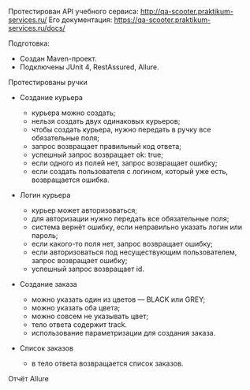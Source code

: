 Протестирован API учебного сервиса: http://qa-scooter.praktikum-services.ru/
Его документация: https://qa-scooter.praktikum-services.ru/docs/

Подготовка:
  - Создан Maven-проект.
  - Подключены JUnit 4, RestAssured, Allure.

Протестированы ручки
  - Создание курьера
    - курьера можно создать;
    - нельзя создать двух одинаковых курьеров;
    - чтобы создать курьера, нужно передать в ручку все обязательные поля;
    - запрос возвращает правильный код ответа;
    - успешный запрос возвращает ok: true;
    - если одного из полей нет, запрос возвращает ошибку;
    - если создать пользователя с логином, который уже есть, возвращается ошибка.
  
  - Логин курьера
    - курьер может авторизоваться;
    - для авторизации нужно передать все обязательные поля;
    - система вернёт ошибку, если неправильно указать логин или пароль;
    - если какого-то поля нет, запрос возвращает ошибку;
    - если авторизоваться под несуществующим пользователем, запрос возвращает ошибку;
    - успешный запрос возвращает id.

  - Создание заказа
    - можно указать один из цветов — BLACK или GREY;
    - можно указать оба цвета;
    - можно совсем не указывать цвет;
    - тело ответа содержит track.
    - использование параметризации для создания заказа.
  - Список заказов
    - в тело ответа возвращается список заказов.

Отчёт Allure
